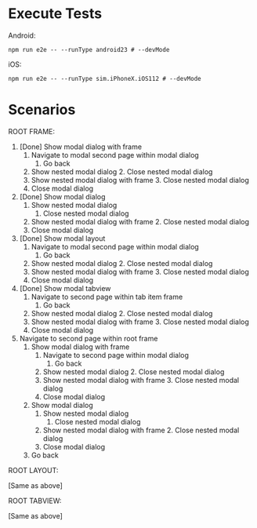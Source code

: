 Execute Tests
=============

Android:

```
npm run e2e -- --runType android23 # --devMode
```

iOS:

```
npm run e2e -- --runType sim.iPhoneX.iOS112 # --devMode
```

Scenarios
=============

ROOT FRAME:

1. [Done] Show modal dialog with frame
	1. Navigate to modal second page within modal dialog
		1. Go back
	2. Show nested modal dialog
		2. Close nested modal dialog
	3. Show nested modal dialog with frame
		3. Close nested modal dialog
	4. Close modal dialog
2. [Done] Show modal dialog
	1. Show nested modal dialog
		1. Close nested modal dialog
	2. Show nested modal dialog with frame
		2. Close nested modal dialog
	3. Close modal dialog
3. [Done] Show modal layout
	1. Navigate to modal second page within modal dialog
		1. Go back
	2. Show nested modal dialog
		2. Close nested modal dialog
	3. Show nested modal dialog with frame
		3. Close nested modal dialog
	4. Close modal dialog
4. [Done] Show modal tabview
	1. Navigate to second page within tab item frame
		1. Go back
	2. Show nested modal dialog
		2. Close nested modal dialog
	3. Show nested modal dialog with frame
		3. Close nested modal dialog
	4. Close modal dialog
5. Navigate to second page within root frame
	1. Show modal dialog with frame
		1. Navigate to second page within modal dialog
			1. Go back
		2. Show nested modal dialog
			2. Close nested modal dialog
		3. Show nested modal dialog with frame
			3. Close nested modal dialog
		4. Close modal dialog
	2. Show modal dialog
		1. Show nested modal dialog
			1. Close nested modal dialog
		2. Show nested modal dialog with frame
			2. Close nested modal dialog
		3. Close modal dialog
	3. Go back

ROOT LAYOUT:

[Same as above]

ROOT TABVIEW:

[Same as above]
